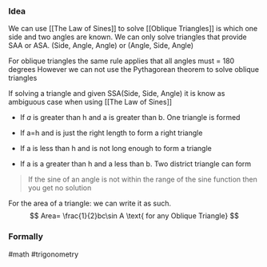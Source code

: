 ### Idea

We can use [[The Law of Sines]] to solve [[Oblique Triangles]] is which one side and two angles are known. We can only solve triangles that provide SAA or ASA. (Side, Angle, Angle) or (Angle, Side, Angle)

For oblique triangles the same rule applies that all angles must = 180 degrees
However we can not use the Pythagorean theorem to solve oblique triangles  

If solving a triangle and given SSA(Side, Side, Angle) it is know as ambiguous case when using [[The Law of Sines]] 

- If *a* is greater than h and a is greater than b. One triangle is formed

- If a=h and is just the right length to form a right triangle

- If a is less than h and is not long enough to form a triangle

- If a is a greater than h and  a less than b. Two district triangle can form 

>If the sine of an angle is not within the range of the sine function then you get no solution

For the area of a triangle: we can write it as such.
$$
Area= \frac{1}{2}bc\sin A \text{ for any Oblique Triangle}
$$


### Formally

#math #trigonometry
